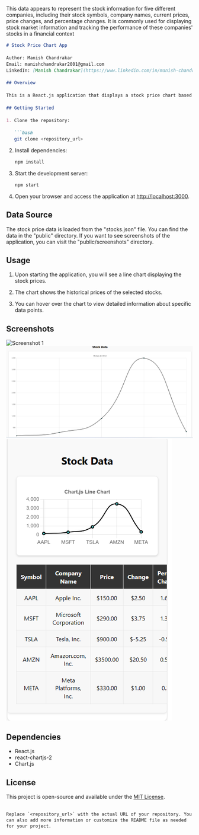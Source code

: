 This data appears to represent the stock information for five different companies, including their stock symbols, company names, current prices, price changes, and percentage changes. It is commonly used for displaying stock market information and tracking the performance of these companies' stocks in a financial context

```markdown
# Stock Price Chart App

Author: Manish Chandrakar
Email: manishchandrakar2001@gmail.com
LinkedIn: [Manish Chandrakar](https://www.linkedin.com/in/manish-chandrakar-23392b183/)

## Overview

This is a React.js application that displays a stock price chart based on data provided in the "stocks.json" file. The chart is created using the Chart.js library.

## Getting Started

1. Clone the repository:

   ```bash
   git clone <repository_url>
   ```

2. Install dependencies:

   ```bash
   npm install
   ```

3. Start the development server:

   ```bash
   npm start
   ```

4. Open your browser and access the application at [http://localhost:3000](http://localhost:3000).

## Data Source

The stock price data is loaded from the "stocks.json" file. You can find the data in the "public" directory. If you want to see screenshots of the application, you can visit the "public/screenshots" directory.

## Usage

1. Upon starting the application, you will see a line chart displaying the stock prices.

2. The chart shows the historical prices of the selected stocks.

3. You can hover over the chart to view detailed information about specific data points.

## Screenshots

![Screenshot 1](public/screenshots/Data.png)
![Screenshot 2](public/screenshots/Graph.png)
![Screenshot 3](public/screenshots/Responsive.png)



## Dependencies

- React.js
- react-chartjs-2
- Chart.js

## License

This project is open-source and available under the [MIT License](LICENSE).
```

Replace `<repository_url>` with the actual URL of your repository. You can also add more information or customize the README file as needed for your project.